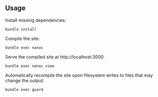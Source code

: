 ## Usage

Install missing dependencies:

    bundle install

Compile the site:

    bundle exec nanoc

Serve the compiled site at http://localhost:3000:

    bundle exec nanoc view

Automatically recompile the site upon filesystem writes to files that may
change the output:

    bundle exec guard
